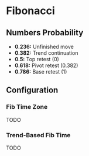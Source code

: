 # Fibonacci

<!-- ## Tips

- Greater than 0.382 indicates Bullish Flag **Tip:** Check if the volume is downward
- Between 0.5 and 0.618 indicates Symmetrical Triangle -->

## Numbers Probability

- **0.236:** Unfinished move
- **0.382:** Trend continuation
- **0.5:** Top retest (0)
- **0.618:** Pivot retest (0.382)
- **0.786:** Base retest (1)

## Configuration

### Fib Time Zone

TODO

### Trend-Based Fib Time

TODO
